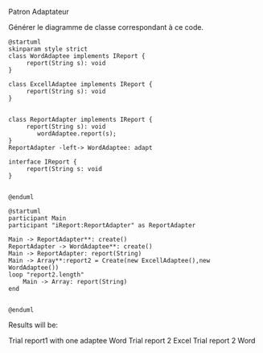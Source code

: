 Patron Adaptateur

Générer le diagramme de classe correspondant à ce code.

```plantuml
@startuml
skinparam style strict
class WordAdaptee implements IReport {
     report(String s): void
}

class ExcellAdaptee implements IReport {
     report(String s): void
}


class ReportAdapter implements IReport {
     report(String s): void
        wordAdaptee.report(s);
}
ReportAdapter -left-> WordAdaptee: adapt

interface IReport {
     report(String s: void
}


@enduml
```

```plantuml
@startuml
participant Main
participant "iReport:ReportAdapter" as ReportAdapter

Main -> ReportAdapter**: create()
ReportAdapter -> WordAdaptee**: create()
Main -> ReportAdapter: report(String)
Main -> Array**:report2 = Create(new ExcellAdaptee(),new WordAdaptee())
loop "report2.length"
    Main -> Array: report(String)
end


@enduml
```


Results will be:

Trial report1 with one adaptee Word
Trial report 2 Excel
Trial report 2 Word